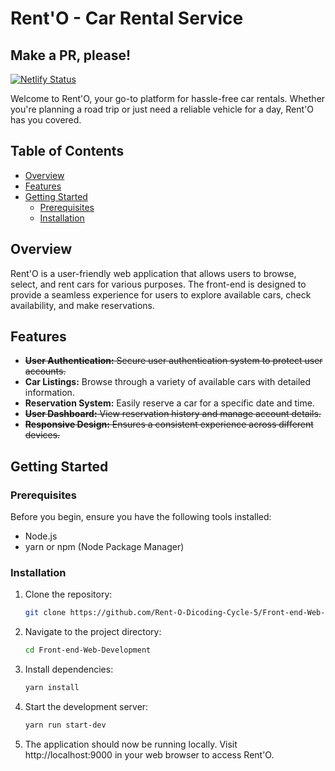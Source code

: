 # Rent'O - Car Rental Service

## Make a PR, please!

[![Netlify Status](https://api.netlify.com/api/v1/badges/06d93c93-cd3f-4435-8b23-9dd73dae76fc/deploy-status)](https://app.netlify.com/sites/rent-o/deploys)

Welcome to Rent'O, your go-to platform for hassle-free car rentals. Whether you're planning a road trip or just need a reliable vehicle for a day, Rent'O has you covered.

## Table of Contents

- [Overview](#overview)
- [Features](#features)
- [Getting Started](#getting-started)
  - [Prerequisites](#prerequisites)
  - [Installation](#installation)

## Overview

Rent'O is a user-friendly web application that allows users to browse, select, and rent cars for various purposes. The front-end is designed to provide a seamless experience for users to explore available cars, check availability, and make reservations.

## Features

- ~~**User Authentication:** Secure user authentication system to protect user accounts.~~
- **Car Listings:** Browse through a variety of available cars with detailed information.
- **Reservation System:** Easily reserve a car for a specific date and time.
- ~~**User Dashboard:** View reservation history and manage account details.~~
- ~~**Responsive Design:** Ensures a consistent experience across different devices.~~

## Getting Started

### Prerequisites

Before you begin, ensure you have the following tools installed:

- Node.js
- yarn or npm (Node Package Manager)
  
### Installation

1. Clone the repository:

   ```bash
   git clone https://github.com/Rent-O-Dicoding-Cycle-5/Front-end-Web-Development.git

2. Navigate to the project directory:

   ```bash
   cd Front-end-Web-Development

3. Install dependencies:

   ```bash
   yarn install

4. Start the development server:

   ```bash
   yarn run start-dev

5. The application should now be running locally. Visit http://localhost:9000 in your web browser to access Rent'O.
